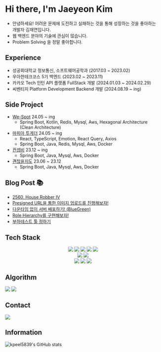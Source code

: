 # Hi there, I'm Jaeyeon Kim

- 안녕하세요! 어려운 문제에 도전하고 실패하는 것을 통해 성장하는 것을 좋아하는 개발자 김재연입니다.
- 웹 백엔드 분야의 기술에 관심이 많습니다.
- Problem Solving 을 정말 좋아합니다.

## Experience 

- 성공회대학교 정보통신, 소프트웨어공학과 (2017.03 ~ 2023.02)
- 우아한테크코스 5기 백엔드 (2023.02 ~ 2023.11)
- 카카오 Tech 인턴 API 플랫폼 FullStack 개발 (2024.01.03 ~ 2024.02.29)
- 씨벤티지 Platform Development Backend 개발 (2024.08.19 ~ ing)

## Side Project

- [We-Spot](https://github.com/YAPP-Github/WeSpot-Backend) 24.05 ~ ing
    - Spring Boot, Kotlin, Redis, Mysql, Aws, Hexagonal Architecture (Clean Architecture)
- [마피아 투게더](https://github.com/mafia-together) 24.05 ~ ing
    - React, TypeScript, Emotion, React Query, Axios
    - Spring Boot, Java, Redis, Mysql, Aws, Docker
- [컨셉비](https://github.com/ConceptBe/conceptbe-backend) 23.12 ~ ing
    - Spring Boot, Java, Mysql, Aws, Docker
- [괜찮을지도](https://github.com/woowacourse-teams/2023-map-befine) 23.06 ~ 23.12
    - Spring Boot, Java, Mysql, Aws, Docker

## Blog Post 📚

<!-- BLOG-POST-LIST:START -->
- [2560. House Robber IV](https://velog.io/@kpeel5839/2560.-House-Robber-IV)
- [Presigned URL을 통한 이미지 업로드를 진행해보자!](https://velog.io/@kpeel5839/Presigned-URL%EC%9D%84-%ED%86%B5%ED%95%9C-%EC%9D%B4%EB%AF%B8%EC%A7%80-%EC%97%85%EB%A1%9C%EB%93%9C%EB%A5%BC-%EC%A7%84%ED%96%89%ED%95%B4%EB%B3%B4%EC%9E%90)
- [다운타임 없이 서버 배포하기! &lpar;BlueGreen&rpar;](https://velog.io/@kpeel5839/%EB%8B%A4%EC%9A%B4%ED%83%80%EC%9E%84-%EC%97%86%EC%9D%B4-%EC%84%9C%EB%B2%84-%EB%B0%B0%ED%8F%AC-BlueGreen)
- [Role Hierarchy를 구현해보자!](https://velog.io/@kpeel5839/Role-Hierarchy%EB%A5%BC-%EA%B5%AC%ED%98%84%ED%95%B4%EB%B3%B4%EC%9E%90)
- [부하테스트 툴 정하기](https://velog.io/@kpeel5839/%EB%B6%80%ED%95%98%ED%85%8C%EC%8A%A4%ED%8A%B8-%ED%88%B4-%EC%A0%95%ED%95%98%EA%B8%B0)
<!-- BLOG-POST-LIST:END -->

## Tech Stack

<p align="center">
  <img src="https://img.shields.io/badge/Java-007396?style=flat-square&logo=Java&logoColor=white"/></a>
  <img src="https://img.shields.io/badge/Kotlin-7F52FF?style=flat-square&logo=Kotlin&logoColor=white"/></a>
  <img src="https://img.shields.io/badge/SpringBoot-6DB33F?style=flat-square&logo=SpringBoot&logoColor=white"/></a>
  <img src="https://img.shields.io/badge/Spring_Data_JPA-6DB33F?style=flat-square&logo=Spring&logoColor=white"/></a>
  <img src="https://img.shields.io/badge/JUnit5-25A162?style=flat-square&logo=JUnit5&logoColor=white"/></a>
  <br>
  <img src="https://img.shields.io/badge/Mysql-4479A1?style=flat-square&logo=MySql&logoColor=white"/></a> 
  <img src="https://img.shields.io/badge/PostgreSQL-4169E1?style=flat-square&logo=PostgreSQL&logoColor=white"/></a> 
  <br>
  <img src="https://img.shields.io/badge/Docker-2496ED?style=flat-square&logo=Docker&logoColor=white"/></a>
  <img src="https://img.shields.io/badge/Amazon_AWS-232F3E?style=flat-square&logo=AmazonAWS&logoColor=white"/></a>
  <img src="https://img.shields.io/badge/GitHub_Actions-2088FF?style=flat-square&logo=GitHubActions&logoColor=white"/></a>
</p>

## Algorithm
[![](http://mazassumnida.wtf/api/v2/generate_badge?boj=kpeel5839&height=100)](https://solved.ac/profile/kpeel5839)
[![](https://leetcard.jacoblin.cool/suheelove?theme=dark&font=Smooch%20Sans&ext=heatmap)](https://leetcode.com/suheelove/)

## Contact

[![](https://camo.githubusercontent.com/2f72ba2491aa518a94b56d77b0b1b667b7d8c43fe20f4bd502af45ab9704d35f/68747470733a2f2f696d672e736869656c64732e696f2f62616467652f6d61696c2d6666666666663f7374796c653d666c61742d737175617265266c6f676f3d476d61696c266c6f676f436f6c6f723d303030303030)](mailto:yshert0605@gmail.com)

## Information

![kpeel5839's GitHub stats](https://github-readme-stats.vercel.app/api?username=kpeel5839&&show_icons=true&theme=vue&height=100)
